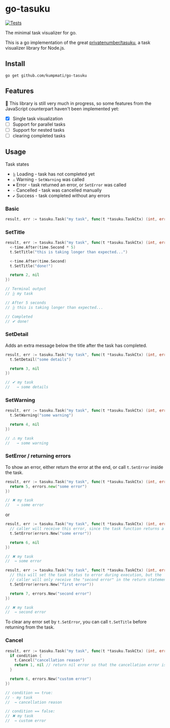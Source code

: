# go-tasuku

[![Tests](https://github.com/kumpmati/go-tasuku/actions/workflows/go.yml/badge.svg)](https://github.com/kumpmati/go-tasuku/actions/workflows/go.yml)

The minimal task visualizer for go.

This is a go implementation of the great [privatenumber/tasuku](https://github.com/privatenumber/tasuku), a task visualizer library for Node.js.

## Install

```
go get github.com/kumpmati/go-tasuku
```

## Features

🚧 This library is still very much in progress, so some features from the JavaScript counterpart haven't been implemented yet:

- [x] Single task visualization
- [ ] Support for parallel tasks
- [ ] Support for nested tasks
- [ ] clearing completed tasks

## Usage

Task states

- `⣷` Loading - task has not completed yet
- `⚠` Warning - `SetWarning` was called
- `✖` Error - task returned an error, or `SetError` was called
- `-` Cancelled - task was cancelled manually
- `✔` Success - task completed without any errors

### Basic

```go
result, err := tasuku.Task("my task", func(t *tasuku.TaskCtx) (int, error) { return 1, nil })
```

### SetTitle

```go
result, err := tasuku.Task("my task", func(t *tasuku.TaskCtx) (int, error) {
  <-time.After(time.Second * 5)
  t.SetTitle("this is taking longer than expected...")

  <-time.After(time.Second)
  t.SetTitle("done!")

  return 2, nil
})

// Terminal output
// ⣷ my task

// After 5 seconds
// ⣷ this is taking longer than expected...

// Completed
// ✔ done!
```

### SetDetail

Adds an extra message below the title after the task has completed.

```go
result, err := tasuku.Task("my task", func(t *tasuku.TaskCtx) (int, error) {
  t.SetDetail("some details")

  return 3, nil
})

// ✔ my task
//   → some details
```

### SetWarning

```go
result, err := tasuku.Task("my task", func(t *tasuku.TaskCtx) (int, error) {
  t.SetWarning("some warning")

  return 4, nil
})

// ⚠ my task
//   → some warning
```

### SetError / returning errors

To show an error, either return the error at the end, or call `t.SetError` inside the task.

```go
result, err := tasuku.Task("my task", func(t *tasuku.TaskCtx) (int, error) {
  return 5, errors.new("some error")
})

// ✖ my task
//   → some error
```

or

```go
result, err := tasuku.Task("my task", func(t *tasuku.TaskCtx) (int, error) {
  // caller will receive this error, since the task function returns a nil error
  t.SetError(errors.New("some error"))

  return 6, nil
})

// ✖ my task
//  → some error
```

```go
result, err := tasuku.Task("my task", func(t *tasuku.TaskCtx) (int, error) {
  // this will set the task status to error during execution, but the
  // caller will only receive the "second error" in the return statement
  t.SetError(errors.New("first error"))

  return 7, errors.New("second error")
})

// ✖ my task
//  → second error
```

To clear any error set by `t.SetError`, you can call `t.SetTitle` before returning from the task.

### Cancel

```go
result, err := tasuku.Task("my task", func(t *tasuku.TaskCtx) (int, error) {
  if condition {
    t.Cancel("cancellation reason")
    return 1, nil // return nil error so that the cancellation error is returned to caller
  }

  return 6, errors.New("custom error")
})

// condition == true:
// - my task
//  → cancellation reason

// condition == false:
// ✖ my task
//  → custom error
```
